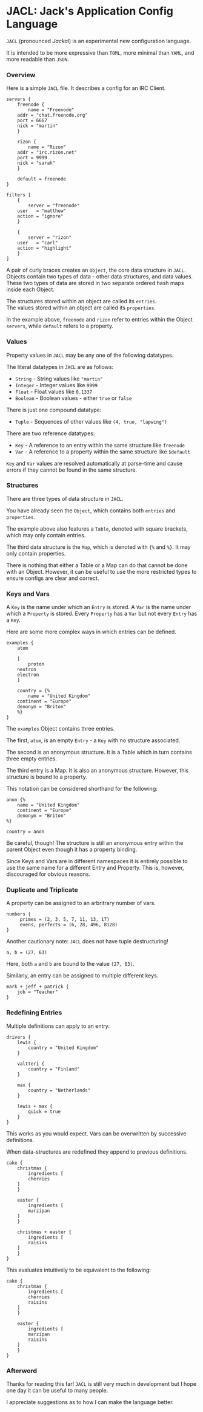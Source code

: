 # JACL: Jack's Application Config Language

`JACL` (pronounced *Jackal*) is an experimental new configuration language.

It is intended to be more expressive than `TOML`, more minimal than `YAML`, and more readable than `JSON`.

### Overview

Here is a simple `JACL` file. It describes a config for an IRC Client.

```
servers {
    freenode {
        name = "Freenode"
	addr = "chat.freenode.org"
	port = 6667
	nick = "martin"
    }

    rizon {
        name = "Rizon"
	addr = "irc.rizon.net"
	port = 9999
	nick = "sarah"
    }

    default = freenode
}

filters [
    {
        server = "freenode"
	user   = "matthew"
	action = "ignore"
    }

    {
        server = "rizon"
	user   = "carl"
	action = "highlight"
    }
]
```

A pair of curly braces creates an `Object`, the core data structure in `JACL`.  
Objects contain two types of data - other data structures, and data values.  
These two types of data are stored in two separate ordered hash maps inside each Object.

The structures stored within an object are called its `entries`.  
The values stored within an object are called its `properties`.

In the example above, `freenode` and `rizon` refer to entries within the Object `servers`, while `default` refers to a property.

### Values

Property values in `JACL` may be any one of the following datatypes.

The literal datatypes in `JACL` are as follows:

* `String` - String values like `"martin"`
* `Integer` - Integer values like `9999`
* `Float` - Float values like `0.1337`
* `Boolean` - Boolean values - either `true` or `false`

There is just one compound datatype:

* `Tuple` - Sequences of other values like `(4, true, "lapwing")`

There are two reference datatypes:

* `Key` - A reference to an entry within the same structure like `freenode`
* `Var` - A reference to a property within the same structure like `$default`

`Key` and `Var` values are resolved automatically at parse-time and cause errors if they cannot be found in the same structure.

### Structures

There are three types of data structure in `JACL`.

You have already seen the `Object`, which contains both `entries` and `properties`.

The example above also features a `Table`, denoted with square brackets, which may only contain entries.

The third data structure is the `Map`, which is denoted with `{%` and `%}`. It may only contain properties.

There is nothing that either a Table or a Map can do that cannot be done with an Object. However, it can be useful to use the more restricted types to ensure configs are clear and correct.

### Keys and Vars

A `Key` is the name under which an `Entry` is stored. A `Var` is the name under which a `Property` is stored.
Every `Property` has a `Var` but not every `Entry` has a `Key`.

Here are some more complex ways in which entries can be defined.

```
examples {
    atom

    [
        proton
	neutron
	electron
    ]

    country = {%
        name = "United Kingdom"
	continent = "Europe"
	denonym = "Briton"
    %}
}
```

The `examples` Object contains three entries.

The first, `atom`, is an empty `Entry` - a `Key` with no structure associated.

The second is an anonymous structure. It is a Table which in turn contains three empty entries.

The third entry is a Map. It is also an anonymous structure. However, this structure is bound to a property.

This notation can be considered shorthand for the following:

```
anon {%
    name = "United Kingdom"
    continent = "Europe"
    denonym = "Briton"
%}

country = anon
```

Be careful, though! The structure is still an anonymous entry within the parent Object even though it has a property binding.

Since Keys and Vars are in different namespaces it is entirely possible to use the same name for a different Entry and Property. This is, however, discouraged for obvious reasons.

### Duplicate and Triplicate

A property can be assigned to an arbritrary number of vars.

```
numbers {
     primes = (2, 3, 5, 7, 11, 13, 17)
     evens, perfects = (6, 28, 496, 8128)
}
```

Another cautionary note: `JACL` does not have tuple destructuring!

```
a, b = (27, 63)
```

Here, both `a` and `b` are bound to the value `(27, 63)`.

Similarly, an entry can be assigned to multiple different keys.

```
mark + jeff + patrick {
    job = "Teacher"
}
```

### Redefining Entries

Multiple definitions can apply to an entry.

```
drivers {
    lewis {
        country = "United Kingdom"
    }

    valtteri {
        country = "Finland"
    }

    max {
        country = "Netherlands"
    }

    lewis + max {
        quick = true
    }
}
```

This works as you would expect. Vars can be overwritten by successive definitions.

When data-structures are redefined they append to previous definitions.

```
cake {
    christmas {
        ingredients [
	    cherries
	]
    }

    easter {
        ingredients [
	    marzipan 
	]
    }

    christmas + easter {
        ingredients [
	    raisins
	]
    }
}
```

This evaluates intuitively to be equivalent to the following:

```
cake {
    christmas {
        ingredients [
	    cherries
	    raisins
	]
    }

    easter {
        ingredients [
	    marzipan 
	    raisins
	]
    }
}
```

### Afterword

Thanks for reading this far! `JACL` is still very much in development but I hope one day it can be useful to many people.

I appreciate suggestions as to how I can make the language better.


